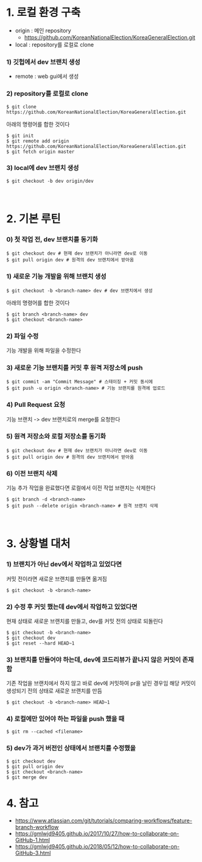 # 1. 로컬 환경 구축

- origin : 메인 repository
  - https://github.com/KoreanNationalElection/KoreaGeneralElection.git
- local : repository를 로컬로 clone

### 1) 깃헙에서 dev 브랜치 생성
- remote : web gui에서 생성

### 2) repository를 로컬로 clone
```console
$ git clone https://github.com/KoreanNationalElection/KoreaGeneralElection.git
```
아래의 명령어를 합한 것이다
```console
$ git init
$ git remote add origin https://github.com/KoreanNationalElection/KoreaGeneralElection.git
$ git fetch origin master
```

### 3) local에 dev 브랜치 생성
```console
$ git checkout -b dev origin/dev
```

<br>

# 2. 기본 루틴

### 0) 첫 작업 전, dev 브랜치를 동기화
```console
$ git checkout dev # 현재 dev 브랜치가 아니라면 dev로 이동
$ git pull origin dev # 원격의 dev 브랜치에서 받아옴
```

### 1) 새로운 기능 개발을 위해 브랜치 생성
```console
$ git checkout -b <branch-name> dev # dev 브랜치에서 생성
```
아래의 명령어를 합한 것이다
```console
$ git branch <branch-name> dev
$ git checkout <branch-name>
```

### 2) 파일 수정
기능 개발을 위해 파일을 수정한다

### 3) 새로운 기능 브랜치를 커밋 후 원격 저장소에 push
```console
$ git commit -am "Commit Message" # 스테이징 + 커밋 동시에
$ git push -u origin <branch-name> # 기능 브랜치를 원격에 업로드
```

### 4) Pull Request 요청
기능 브랜치 -> dev 브랜치로의 merge를 요청한다

### 5) 원격 저장소와 로컬 저장소를 동기화
```console
$ git checkout dev # 현재 dev 브랜치가 아니라면 dev로 이동
$ git pull origin dev # 원격의 dev 브랜치에서 받아옴
```

### 6) 이전 브랜치 삭제
기능 추가 작업을 완료했다면 로컬에서 이전 작업 브랜치는 삭제한다
```console
$ git branch -d <branch-name>
$ git push --delete origin <branch-name> # 원격 브랜치 삭제
```

<br>

# 3. 상황별 대처
### 1) 브랜치가 아닌 dev에서 작업하고 있었다면
커밋 전이라면 새로운 브랜치를 만들면 옮겨짐
```console
$ git checkout -b <branch-name>
```

### 2) 수정 후 커밋 했는데 dev에서 작업하고 있었다면
현재 상태로 새로운 브랜치를 만들고, dev를 커밋 전의 상태로 되돌린다
```console
$ git checkout -b <branch-name>
$ git checkout dev
$ git reset --hard HEAD~1 
```

### 3) 브랜치를 만들어야 하는데, dev에 코드리뷰가 끝나지 않은 커밋이 존재함
기존 작업을 브랜치에서 하지 않고 바로 dev에 커밋하여 pr을 날린 경우임
해당 커밋이 생성되기 전의 상태로 새로운 브랜치를 만듬
```console
$ git checkout -b <branch-name> HEAD~1
```

### 4) 로컬에만 있어야 하는 파일을 push 했을 때
```console
$ git rm --cached <filename>
```

### 5) dev가 과거 버전인 상태에서 브랜치를 수정했을 
```
$ git checkout dev
$ git pull origin dev
$ git checkout <branch-name>
$ git merge dev
```

# 4. 참고
- https://www.atlassian.com/git/tutorials/comparing-workflows/feature-branch-workflow
- https://gmlwjd9405.github.io/2017/10/27/how-to-collaborate-on-GitHub-1.html
- https://gmlwjd9405.github.io/2018/05/12/how-to-collaborate-on-GitHub-3.html
